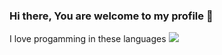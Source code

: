 ### Hi there, You are welcome to my profile 🤝

I love progamming in these languages
<img src="https://github-readme-stats.vercel.app/api/top-langs?username=KutsJoe"/>
<!--
**KutsJoe/KutsJoe** is a ✨ _special_ ✨ repository because its `README.md` (this file) appears on your GitHub profile.

Here are some ideas to get you started:

- 🔭 I’m currently working on ...
- 🌱 I’m currently learning ...
- 👯 I’m looking to collaborate on ...
- 🤔 I’m looking for help with ...
- 💬 Ask me about ...
- 📫 How to reach me: ...
- 😄 Pronouns: ...
- ⚡ Fun fact: ...
-->
